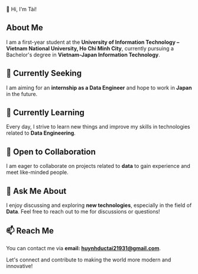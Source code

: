 👋 Hi, I'm Tài!

## About Me
I am a first-year student at the **University of Information Technology – Vietnam National University, Ho Chi Minh City**, currently pursuing a Bachelor's degree in **Vietnam-Japan Information Technology**.

## 🔭 Currently Seeking
I am aiming for an **internship as a Data Engineer** and hope to work in **Japan** in the future.

## 🌱 Currently Learning
Every day, I strive to learn new things and improve my skills in technologies related to **Data Engineering**.

## 👯 Open to Collaboration
I am eager to collaborate on projects related to **data** to gain experience and meet like-minded people.

## 💬 Ask Me About
I enjoy discussing and exploring **new technologies**, especially in the field of **Data**. Feel free to reach out to me for discussions or questions!

## 📫 Reach Me
You can contact me via **email: huynhductai21931@gmail.com**.

Let's connect and contribute to making the world more modern and innovative!
